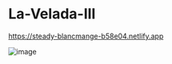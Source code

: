 # La-Velada-III


https://steady-blancmange-b58e04.netlify.app

![image](https://github.com/FelixSegudez/La-Velada-III/assets/114358891/b236046e-1b77-4744-a83d-dd39954b325d)

